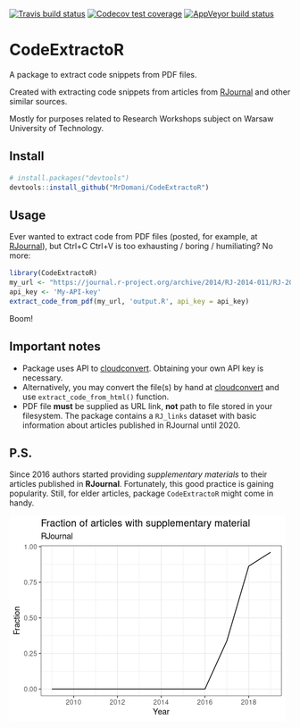 <!-- badges: start -->
  [![Travis build status](https://travis-ci.org/MrDomani/CodeExtractoR.svg?branch=master)](https://travis-ci.org/MrDomani/CodeExtractoR)
[![Codecov test coverage](https://codecov.io/gh/MrDomani/CodeExtractoR/branch/master/graph/badge.svg)](https://codecov.io/gh/MrDomani/CodeExtractoR?branch=master)
[![AppVeyor build status](https://ci.appveyor.com/api/projects/status/github/MrDomani/CodeExtractoR?branch=master&svg=true)](https://ci.appveyor.com/project/MrDomani/CodeExtractoR)
<!-- badges: end -->

# CodeExtractoR
A package to extract code snippets from PDF files.

Created with extracting code snippets from articles from [RJournal](https://journal.r-project.org/) and other similar sources.

Mostly for purposes related to Research Workshops subject on Warsaw University of Technology.

## Install
``` r
# install.packages("devtools")
devtools::install_github("MrDomani/CodeExtractoR")
```

## Usage
Ever wanted to extract code from PDF files (posted, for example, at [RJournal](https://journal.r-project.org/)), but Ctrl+C Ctrl+V is too exhausting / boring / humiliating? No more:

``` r
library(CodeExtractoR)
my_url <- "https://journal.r-project.org/archive/2014/RJ-2014-011/RJ-2014-011.pdf"
api_key <- 'My-API-key'
extract_code_from_pdf(my_url, 'output.R', api_key = api_key)
```

Boom!

## Important notes

 * Package uses API to [cloudconvert](https://cloudconvert.com/pdf-to-html). Obtaining your own API key is necessary.
 * Alternatively, you may convert the file(s) by hand at [cloudconvert](https://cloudconvert.com/pdf-to-html) and use `extract_code_from_html()` function.
 * PDF file **must** be supplied as URL link, **not** path to file stored in your filesystem. The package contains a `RJ_links` dataset with basic information about articles published in RJournal until 2020.
 
 ## P.S.

Since 2016 authors started providing *supplementary materials* to their articles published in **RJournal**. Fortunately, this good practice is gaining popularity. Still, for elder articles, package `CodeExtractoR` might come in handy. 

![](SMFrac.jpeg)

